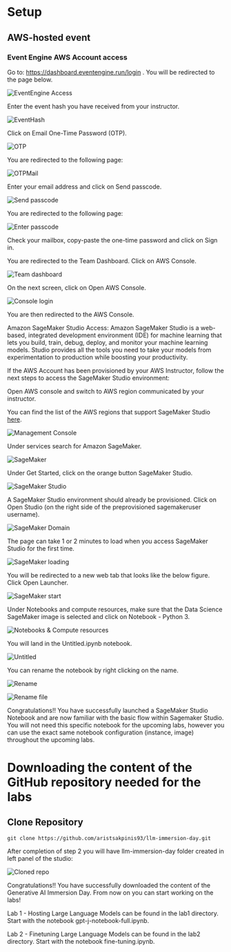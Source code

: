 # Setup

## AWS-hosted event

### Event Engine AWS Account access

Go to: https://dashboard.eventengine.run/login . You will be redirected to the page below.

![EventEngine Access](./img/eventEngineAccess.png)

Enter the event hash you have received from your instructor.

![EventHash](./img/eventHash.png)

Click on Email One-Time Password (OTP).

![OTP](./img/otp.png)

You are redirected to the following page:

![OTPMail](./img/otpEmail.png)

Enter your email address and click on Send passcode.

![Send passcode](./img/sendPasscode.png)

You are redirected to the following page:

![Enter passcode](./img/enterPasscode.png)

Check your mailbox, copy-paste the one-time password and click on Sign in.

You are redirected to the Team Dashboard. Click on AWS Console.

![Team dashboard](./img/teamDashboard.png)

On the next screen, click on Open AWS Console.

![Console login](./img/consoleLogin.png)

You are then redirected to the AWS Console.

Amazon SageMaker Studio Access: Amazon SageMaker Studio is a web-based, integrated development environment (IDE) for machine learning that lets you build, train, debug, deploy, and monitor your machine learning models. Studio provides all the tools you need to take your models from experimentation to production while boosting your productivity.

If the AWS Account has been provisioned by your AWS Instructor, follow the next steps to access the SageMaker Studio environment:

Open AWS console and switch to AWS region communicated by your instructor. 

You can find the list of the AWS regions that support SageMaker Studio [here](https://docs.aws.amazon.com/sagemaker/latest/dg/studio.html).

![Management Console](./img/mgmtConsole.png)

Under services search for Amazon SageMaker.

![SageMaker](./img/sagemaker.png)

Under Get Started, click on the orange button SageMaker Studio.

![SageMaker Studio](./img/sagemakerStudio.png)

A SageMaker Studio environment should already be provisioned. Click on Open Studio (on the right side of the preprovisioned sagemakeruser username).

![SageMaker Domain](./img/sagemakerDomain.png)

The page can take 1 or 2 minutes to load when you access SageMaker Studio for the first time.

![SageMaker loading](./img/sagemakerLoading.png)

You will be redirected to a new web tab that looks like the below figure. Click Open Launcher.

![SageMaker start](./img/openLauncher.png)

Under Notebooks and compute resources, make sure that the Data Science SageMaker image is selected and click on Notebook - Python 3.

![Notebooks & Compute resources](./img/notebooksComputeResources.png)

You will land in the Untitled.ipynb notebook.

![Untitled](./img/untitled.png)

You can rename the notebook by right clicking on the name.

![Rename](./img/rename.png)

![Rename file](./img/renameFile.png)

Congratulations!! You have successfully launched a SageMaker Studio Notebook and are now familiar with the basic flow within Sagemaker Studio. You will not need this specific notebook for the upcoming labs, however you can use the exact same notebook configuration (instance, image) throughout the upcoming labs.

# Downloading the content of the GitHub repository needed for the labs

## Clone Repository

```console
git clone https://github.com/aristsakpinis93/llm-immersion-day.git
```

After completion of step 2 you will have llm-immersion-day folder created in left panel of the studio:

![Cloned repo](./img/cloned.png)

Congratulations!! You have successfully downloaded the content of the Generative AI Immersion Day. From now on you can start working on the labs! 

Lab 1 - Hosting Large Language Models can be found in the lab1 directory. Start with the notebook gpt-j-notebook-full.ipynb.

Lab 2 - Finetuning Large Language Models can be found in the lab2 directory. Start with the notebook fine-tuning.ipynb.

